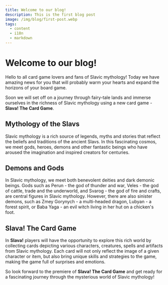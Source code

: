 ```yaml
---
title: Welcome to our blog!
description: This is the first blog post
image: /img/blog/first-post.webp
tags:
  - content
  - i18n
  - markdown
---
```


# Welcome to our blog!

Hello to all card game lovers and fans of Slavic mythology! Today we have amazing news for you that will probably warm your hearts and expand the horizons of your board game.

Soon we will set off on a journey through fairy-tale lands and immerse ourselves in the richness of Slavic mythology using a new card game - **Slava! The Card Game**.

## Mythology of the Slavs

Slavic mythology is a rich source of legends, myths and stories that reflect the beliefs and traditions of the ancient Slavs. In this fascinating cosmos, we meet gods, heroes, demons and other fantastic beings who have aroused the imagination and inspired creators for centuries.

## Demons and Gods

In Slavic mythology, we meet both benevolent deities and dark demonic beings. Gods such as Perun - the god of thunder and war, Veles - the god of cattle, trade and the underworld, and Svarog - the god of fire and crafts, are central figures in Slavic mythology. However, there are also sinister demons, such as Zmey Gorynych - a multi-headed dragon, Lubyan - a forest spirit, or Baba Yaga - an evil witch living in her hut on a chicken's foot.

## Slava! The Card Game

In **Slava!** players will have the opportunity to explore this rich world by collecting cards depicting various characters, creatures, spells and artifacts from Slavic mythology. Each card will not only reflect the image of a given character or item, but also bring unique skills and strategies to the game, making the game full of surprises and emotions.

So look forward to the premiere of **Slava! The Card Game** and get ready for a fascinating journey through the mysterious world of Slavic mythology!


